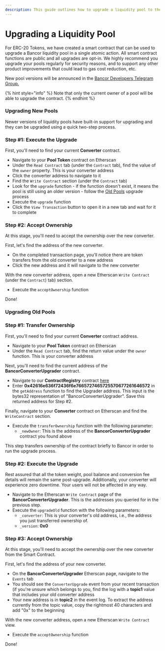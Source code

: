```yaml
---
description: This guide outlines how to upgrade a liquidity pool to the latest version
---
```


# Upgrading a Liquidity Pool

For ERC-20 Tokens, we have created a smart contract that can be used to upgrade a Bancor liquidity pool in a single atomic action. All smart contract functions are public and all upgrades are opt-in. We highly recommend you upgrade your pools regularly for security reasons, and to support any other product improvements that could lead to gas cost reduction, etc.

New pool versions will be announced in the [Bancor Developers Telegram Group.](https://t.me/BancorDevelopers)

{% hint style="info" %}
Note that only the current owner of a pool will be able to upgrade the contract.
{% endhint %}

### Upgrading New Pools

Newer versions of liquidity pools have built-in support for upgrading and they can be upgraded using a quick two-step process.

### Step \#1: Execute the Upgrade

First, you'll need to find your current **Converter** contract.

* Navigate to your **Pool Token** contract on Etherscan
* Under the `Read Contract` tab \(under the `Contract` tab\), find the value of the `owner` property. This is your converter address
* Click the converter address to navigate to it
* Find the `Write Contract` section \(under the `Contract` tab\)
* Look for the `upgrade` function - if the function doesn't exist, it means the pool is still using an older version - follow the [Old Pools](upgrading-a-liquidity-pool.md#old-pools) upgrade process
* Execute the `upgrade` function
* Click the `View Transaction` button to open it in a new tab and wait for it to complete

### Step \#2: Accept Ownership

At this stage, you'll need to accept the ownership over the new converter. 

First, let's find the address of the new converter.

* On the completed transaction page, you'll notice there are token transfers from the old converter to a new address
* Click the new address and it will navigate to the new converter

With the new converter address, open a new Etherscan `Write Contract` \(under the `Contract`\) tab\) section. 

* Execute the `acceptOwnership` function

Done!

### Upgrading Old Pools

### Step \#1: Transfer Ownership

First, you'll need to find your current **Converter** contract address.

* Navigate to your **Pool Token** contract on Etherscan
* Under the `Read Contract` tab, find the return value under the `owner` function. This is your converter address

Next, you'll need to find the current address of the **BancorConverterUpgrader** contract.

* Navigate to our **ContractRegistry** contract [here](https://etherscan.io/address/0x52Ae12ABe5D8BD778BD5397F99cA900624CfADD4#readContract)
* Enter **0x42616e636f72436f6e7665727465725570677261646572** in the `getAddress` function to find the Upgrader address. This input is the bytes32 representation of "BancorConverterUpgrader". Save this returned address for Step \#2. 

Finally, navigate to your **Converter** contract on Etherscan and find the `WriteContract` section.

* Execute the `transferOwnership` function with the following parameter:
  * `_newOwner`: This is the address of the **BancorConverterUpgrader** contract you found above

This step transfers ownership of the contract briefly to Bancor in order to run the upgrade process.

### Step \#2: Execute the Upgrade

Rest assured that all the token weight, pool balance and conversion fee details will remain the same post-upgrade. Additionally, your converter will experience zero downtime. Your users will not be affected in any way.

* Navigate to the Etherscan `Write Contract` page of the **BancorConverterUpgrader**. This is the addresses you queried for in the previous step.
* Execute the `upgradeOld` function with the following parameters:
  * `_converter`: This is your converter's old address, i.e., the address you just transferred ownership of.
  * `_version`: **0x0**

### Step \#3: Accept Ownership

At this stage, you'll need to accept the ownership over the new converter from the Smart Contract. 

First, let's find the address of your new converter.

* On the **BancorConverterUpgrader** Etherscan page, navigate to the `Events` tab
* You should see the `ConverterUpgrade` event from your recent transaction \(if you're unsure which belongs to you, find the log with a **topic1** value that includes your old converter address
* Your new address is in **topic2** in the event log. To extract the address currently from the topic value, copy the rightmost 40 characters and add "0x" to the beginning

With the new converter address, open a new Etherscan `Write Contract` view. 

* Execute the `acceptOwnership` function

Done!







